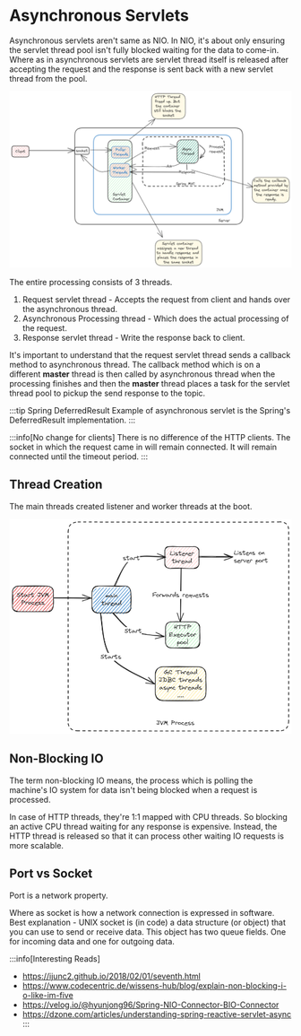# Asynchronous Servlets

Asynchronous servlets aren't same as NIO.
In NIO, it's about only ensuring the servlet thread pool isn't fully blocked waiting for the data to come-in.
Where as in asynchronous servlets are servlet thread itself is released after accepting the request
and the response is sent back with a new servlet thread from the pool.

![Asynchronous Servlets](../../static/img/async-http-servlets.excalidraw.png)

The entire processing consists of 3 threads.

1. Request servlet thread - Accepts the request from client and hands over the asynchronous thread.
2. Asynchronous Processing thread - Which does the actual processing of the request.
3. Response servlet thread - Write the response back to client.

It's important to understand that the request servlet thread sends a callback method to asynchronous thread.
The callback method which is on a different **master** thread is then called by asynchronous thread when the
processing finishes and then the **master** thread places a task for the servlet thread pool to pickup
the send response to the topic.

:::tip Spring DeferredResult
Example of asynchronous servlet is the Spring's DeferredResult implementation.
:::

:::info[No change for clients]
There is no difference of the HTTP clients. The socket in which the request came in will remain connected.
It will remain connected until the timeout period.
:::

## Thread Creation

The main threads created listener and worker threads at the boot.

![thread-creation](../../static/img/java-listener-thread.excalidraw.png)

## Non-Blocking IO

The term non-blocking IO means, the process which is polling the machine's IO system for data isn't
being blocked when a request is processed.

In case of HTTP threads, they're 1:1 mapped with CPU threads. So blocking an active CPU thread waiting for
any response is expensive. Instead, the HTTP thread is released so that it can process other waiting
IO requests is more scalable.

## Port vs Socket

Port is a network property.

Where as socket is how a network connection is expressed in software. Best explanation - UNIX socket is (in code) a data structure (or object) that you can use to send or receive data.
This object has two queue fields. One for incoming data and one for outgoing data.

:::info[Interesting Reads]

- https://ijunc2.github.io/2018/02/01/seventh.html
- https://www.codecentric.de/wissens-hub/blog/explain-non-blocking-i-o-like-im-five
- https://velog.io/@hyunjong96/Spring-NIO-Connector-BIO-Connector
- https://dzone.com/articles/understanding-spring-reactive-servlet-async
  :::
